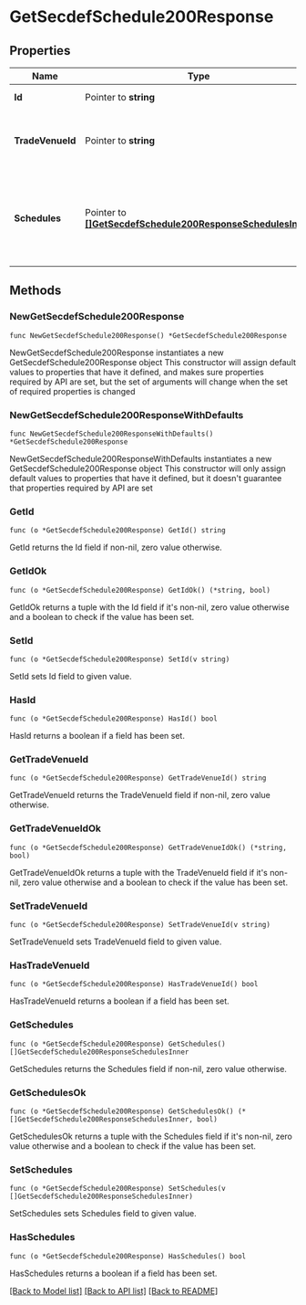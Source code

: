 # GetSecdefSchedule200Response

## Properties

Name | Type | Description | Notes
------------ | ------------- | ------------- | -------------
**Id** | Pointer to **string** | Exchange parameter id | [optional] 
**TradeVenueId** | Pointer to **string** | Reference on a trade venue of given exchange parameter | [optional] 
**Schedules** | Pointer to [**[]GetSecdefSchedule200ResponseSchedulesInner**](GetSecdefSchedule200ResponseSchedulesInner.md) | Always contains at least one &#39;tradingTime&#39;  and zero or more &#39;sessionTime&#39; tags | [optional] 

## Methods

### NewGetSecdefSchedule200Response

`func NewGetSecdefSchedule200Response() *GetSecdefSchedule200Response`

NewGetSecdefSchedule200Response instantiates a new GetSecdefSchedule200Response object
This constructor will assign default values to properties that have it defined,
and makes sure properties required by API are set, but the set of arguments
will change when the set of required properties is changed

### NewGetSecdefSchedule200ResponseWithDefaults

`func NewGetSecdefSchedule200ResponseWithDefaults() *GetSecdefSchedule200Response`

NewGetSecdefSchedule200ResponseWithDefaults instantiates a new GetSecdefSchedule200Response object
This constructor will only assign default values to properties that have it defined,
but it doesn't guarantee that properties required by API are set

### GetId

`func (o *GetSecdefSchedule200Response) GetId() string`

GetId returns the Id field if non-nil, zero value otherwise.

### GetIdOk

`func (o *GetSecdefSchedule200Response) GetIdOk() (*string, bool)`

GetIdOk returns a tuple with the Id field if it's non-nil, zero value otherwise
and a boolean to check if the value has been set.

### SetId

`func (o *GetSecdefSchedule200Response) SetId(v string)`

SetId sets Id field to given value.

### HasId

`func (o *GetSecdefSchedule200Response) HasId() bool`

HasId returns a boolean if a field has been set.

### GetTradeVenueId

`func (o *GetSecdefSchedule200Response) GetTradeVenueId() string`

GetTradeVenueId returns the TradeVenueId field if non-nil, zero value otherwise.

### GetTradeVenueIdOk

`func (o *GetSecdefSchedule200Response) GetTradeVenueIdOk() (*string, bool)`

GetTradeVenueIdOk returns a tuple with the TradeVenueId field if it's non-nil, zero value otherwise
and a boolean to check if the value has been set.

### SetTradeVenueId

`func (o *GetSecdefSchedule200Response) SetTradeVenueId(v string)`

SetTradeVenueId sets TradeVenueId field to given value.

### HasTradeVenueId

`func (o *GetSecdefSchedule200Response) HasTradeVenueId() bool`

HasTradeVenueId returns a boolean if a field has been set.

### GetSchedules

`func (o *GetSecdefSchedule200Response) GetSchedules() []GetSecdefSchedule200ResponseSchedulesInner`

GetSchedules returns the Schedules field if non-nil, zero value otherwise.

### GetSchedulesOk

`func (o *GetSecdefSchedule200Response) GetSchedulesOk() (*[]GetSecdefSchedule200ResponseSchedulesInner, bool)`

GetSchedulesOk returns a tuple with the Schedules field if it's non-nil, zero value otherwise
and a boolean to check if the value has been set.

### SetSchedules

`func (o *GetSecdefSchedule200Response) SetSchedules(v []GetSecdefSchedule200ResponseSchedulesInner)`

SetSchedules sets Schedules field to given value.

### HasSchedules

`func (o *GetSecdefSchedule200Response) HasSchedules() bool`

HasSchedules returns a boolean if a field has been set.


[[Back to Model list]](../README.md#documentation-for-models) [[Back to API list]](../README.md#documentation-for-api-endpoints) [[Back to README]](../README.md)


